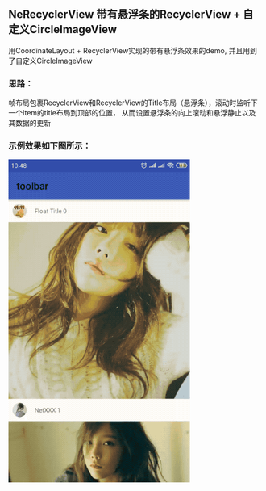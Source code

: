 ## NeRecyclerView 带有悬浮条的RecyclerView + 自定义CircleImageView
用CoordinateLayout + RecyclerView实现的带有悬浮条效果的demo, 并且用到了自定义CircleImageView  
### 思路：
帧布局包裹RecyclerView和RecyclerView的Title布局（悬浮条），滚动时监听下一个Item的title布局到顶部的位置，
从而设置悬浮条的向上滚动和悬浮静止以及其数据的更新
### 示例效果如下图所示：  
![image](https://github.com/tianyalu/NeRecyclerView/blob/master/show/show.gif)
